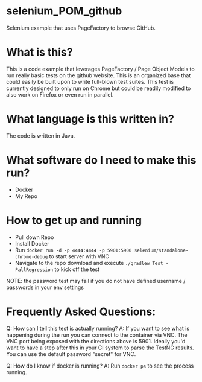 # selenium_POM_github
Selenium example that uses PageFactory to browse GitHub.

# What is this?
This is a code example that leverages PageFactory / Page Object Models to run really basic tests on the github website. This is an organized base that could easily be built upon to write full-blown test suites. This test is currently designed to only run on Chrome but could be readily modified to also work on Firefox or even run in parallel.

# What language is this written in?
The code is written in Java.

# What software do I need to make this run?
* Docker
* My Repo

# How to get up and running
* Pull down Repo
* Install Docker
* Run `docker run -d -p 4444:4444 -p 5901:5900 selenium/standalone-chrome-debug` to start server with VNC
* Navigate to the repo download and execute `./gradlew Test -PallRegression` to kick off the test

NOTE: the password test may fail if you do not have defined username / passwords in your env settings

# Frequently Asked Questions:
Q: How can I tell this test is actually running?
A: If you want to see what is happening during the run you can connect to the container via VNC. The VNC port being exposed with the directions above is 5901. Ideally you'd want to have a step after this in your CI system to parse the TestNG results. You can use the default password "secret" for VNC.

Q: How do I know if docker is running?
A: Run `docker ps` to see the process running.
